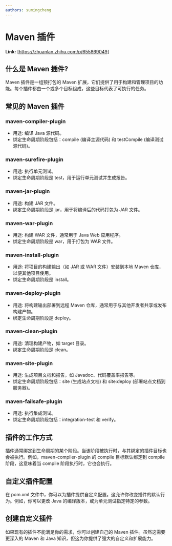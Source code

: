 ```yaml
---
authors: sumingcheng
---
```

# Maven 插件



 **Link:** [https://zhuanlan.zhihu.com/p/655869049]

## 什么是 Maven 插件?  

Maven 插件是一组预打包的 Maven 扩展，它们提供了用于构建和管理项目的功能。每个插件都由一个或多个目标组成，这些目标代表了可执行的任务。

## 常见的 Maven 插件  
### maven-compiler-plugin  

* 用途: 编译 Java 源代码。
* 绑定生命周期阶段包括：compile (编译主源代码) 和 testCompile (编译测试源代码)。

### maven-surefire-plugin  

* 用途: 执行单元测试。
* 绑定生命周期阶段是 test，用于运行单元测试并生成报告。

### maven-jar-plugin  

* 用途: 构建 JAR 文件。
* 绑定生命周期阶段是 jar，用于将编译后的代码打包为 JAR 文件。

### maven-war-plugin  

* 用途: 构建 WAR 文件，通常用于 Java Web 应用程序。
* 绑定生命周期阶段是 war，用于打包为 WAR 文件。

### maven-install-plugin  

* 用途: 将项目的构建输出（如 JAR 或 WAR 文件）安装到本地 Maven 仓库，以便其他项目使用。
* 绑定生命周期阶段是 install。

### maven-deploy-plugin  

* 用途: 将构建输出部署到远程 Maven 仓库，通常用于与其他开发者共享或发布构建产物。
* 绑定生命周期阶段是 deploy。

### maven-clean-plugin  

* 用途: 清理构建产物，如 target 目录。
* 绑定生命周期阶段是 clean。

### maven-site-plugin  

* 用途: 生成项目文档和报告，如 Javadoc、代码覆盖率报告等。
* 绑定生命周期阶段包括：site (生成站点文档) 和 site:deploy (部署站点文档到服务器)。

### maven-failsafe-plugin  

* 用途: 执行集成测试。
* 绑定生命周期阶段包括：integration-test 和 verify。

## 插件的工作方式  

插件通常绑定到生命周期的某个阶段。当该阶段被执行时，与其绑定的插件目标也会被执行。例如，maven-compiler-plugin 的 compile 目标默认绑定到 compile 阶段，这意味着当 compile 阶段执行时，它也会执行。

## 自定义插件配置  

在 pom.xml 文件中，你可以为插件提供自定义配置。这允许你改变插件的默认行为。例如，你可以更改 Java 的编译版本，或为单元测试指定特定的参数。

## 创建自定义插件  

如果现有的插件不能满足你的需求，你可以创建自己的 Maven 插件。虽然这需要更深入的 Maven 和 Java 知识，但这为你提供了强大的自定义和扩展能力。

